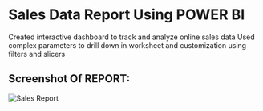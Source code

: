 # Sales Data Report Using POWER BI
Created interactive dashboard to track and analyze online sales data
Used complex parameters to drill down in worksheet and
customization using filters and slicers

## Screenshot Of REPORT:
![Sales Report](https://github.com/mayurs121/sales-report/assets/101388775/24f2c5c0-aef3-40ce-8781-c9865ad0a50f)
